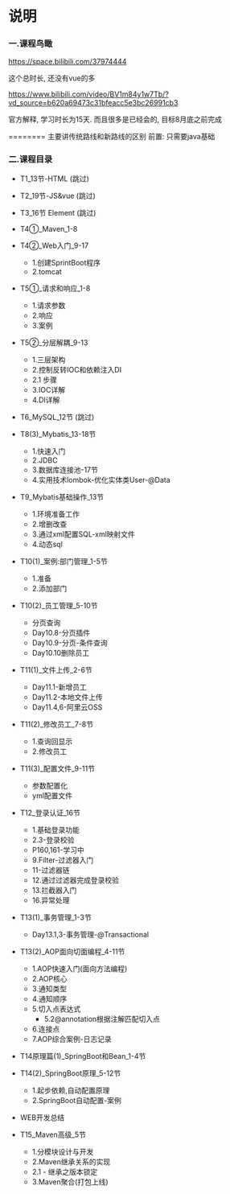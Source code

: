 # 说明

### 一.课程鸟瞰

https://space.bilibili.com/37974444

这个总时长, 还没有vue的多

https://www.bilibili.com/video/BV1m84y1w7Tb/?vd_source=b620a69473c31bfeacc5e3bc26991cb3

官方解释, 学习时长为15天. 而且很多是已经会的, 目标8月底之前完成

========
主要讲传统路线和新路线的区别
前置: 只需要java基础


### 二.课程目录


- T1_13节-HTML (跳过)
- T2_19节-JS&vue (跳过)
- T3_16节 Element (跳过)

- T4①_Maven_1-8
- T4②_Web入门_9-17
    - 1.创建SprintBoot程序
    - 2.tomcat
- T5①_请求和响应_1-8
    - 1.请求参数
    - 2.响应
    - 3.案例

- T5②_分层解耦_9-13
    - 1.三层架构
    - 2.控制反转IOC和依赖注入DI
    - 2.1 步骤
    - 3.IOC详解
    - 4.DI详解

- T6_MySQL_12节 (跳过)
- T8(3)_Mybatis_13-18节
    - 1.快速入门
    - 2.JDBC
    - 3.数据库连接池-17节
    - 4.实用技术lombok-优化实体类User-@Data
- T9_Mybatis基础操作_13节
    - 1.环境准备工作
    - 2.增删改查
    - 3.通过xml配置SQL-xml映射文件
    - 4.动态sql
- T10(1)_案例:部门管理_1-5节
    - 1.准备
    - 2.添加部门
- T10(2)_员工管理_5-10节
    - 分页查询
    - Day10.8-分页插件
    - Day10.9-分页-条件查询
    - Day10.10删除员工
- T11(1)_文件上传_2-6节
    - Day11.1-新增员工
    - Day11.2-本地文件上传
    - Day11.4,6-阿里云OSS
- T11(2)_修改员工_7-8节
    - 1.查询回显示
    - 2.修改员工
- T11(3)_配置文件_9-11节
    - 参数配置化
    - yml配置文件
- T12_登录认证_16节
    - 1.基础登录功能
    - 2.3-登录校验
    - P160,161-学习中
    - 9.Filter-过滤器入门
    - 11-过滤器链
    - 12.通过过滤器完成登录校验
    - 13.拦截器入门
    - 16.异常处理
- T13(1)_事务管理_1-3节
    - Day13.1,3-事务管理-@Transactional

- T13(2)_AOP面向切面编程_4-11节
    - 1.AOP快速入门(面向方法编程)
    - 2.AOP核心
    - 3.通知类型
    - 4.通知顺序
    - 5.切入点表达式
        - 5.2@annotation根据注解匹配切入点
    - 6.连接点
    - 7.AOP综合案例-日志记录

- T14原理篇(1)_SpringBoot和Bean_1-4节
- T14(2)_SpringBoot原理_5-12节
    - 1.起步依赖,自动配置原理
    - 2.SpringBoot自动配置-案例

- WEB开发总结
- T15_Maven高级_5节
    - 1.分模块设计与开发
    - 2.Maven继承关系的实现
    - 2.1 - 继承之版本锁定
    - 3.Maven聚合(打包上线)













